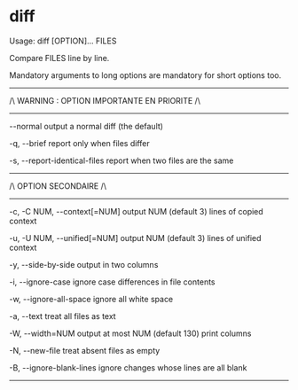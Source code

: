 # diff

Usage: diff [OPTION]... FILES

Compare FILES line by line.

Mandatory arguments to long options are mandatory for short options too.
________________________
/\ WARNING : OPTION IMPORTANTE EN PRIORITE /\
________________________
--normal output a normal diff (the default)

-q, --brief report only when files differ

-s, --report-identical-files report when two files are the same

________________________
/\ OPTION SECONDAIRE /\
_______________________

-c, -C NUM, --context[=NUM] output NUM (default 3) lines of copied context

-u, -U NUM, --unified[=NUM] output NUM (default 3) lines of unified context

-y, --side-by-side output in two columns

-i, --ignore-case ignore case differences in file contents

-w, --ignore-all-space ignore all white space

-a, --text treat all files as text

-W, --width=NUM output at most NUM (default 130) print columns

-N, --new-file treat absent files as empty

-B, --ignore-blank-lines ignore changes whose lines are all blank

_____________________
